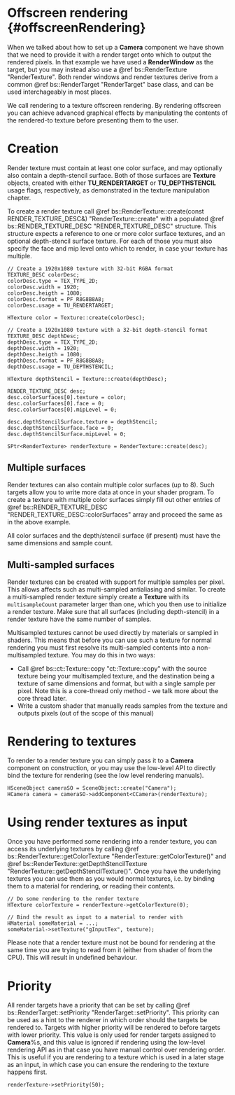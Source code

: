 Offscreen rendering				{#offscreenRendering}
===============

When we talked about how to set up a **Camera** component we have shown that we need to provide it with a render target onto which to output the rendered pixels. In that example we have used a **RenderWindow** as the target, but you may instead also use a @ref bs::RenderTexture "RenderTexture". Both render windows and render textures derive from a common @ref bs::RenderTarget "RenderTarget" base class, and can be used interchageably in most places. 

We call rendering to a texture offscreen rendering. By rendering offscreen you can achieve advanced graphical effects by manipulating the contents of the rendered-to texture before presenting them to the user. 

# Creation
Render texture must contain at least one color surface, and may optionally also contain a depth-stencil surface. Both of those surfaces are **Texture** objects, created with either **TU_RENDERTARGET** or **TU_DEPTHSTENCIL** usage flags, respectively, as demonstrated in the texture manipulation chapter. 

To create a render texture call @ref bs::RenderTexture::create(const RENDER_TEXTURE_DESC&) "RenderTexture::create" with a populated @ref bs::RENDER_TEXTURE_DESC "RENDER_TEXTURE_DESC" structure. This structure expects a reference to one or more color surface textures, and an optional depth-stencil surface texture. For each of those you must also specify the face and mip level onto which to render, in case your texture has multiple.

~~~~~~~~~~~~~{.cpp}
// Create a 1920x1080 texture with 32-bit RGBA format
TEXTURE_DESC colorDesc;
colorDesc.type = TEX_TYPE_2D;
colorDesc.width = 1920;
colorDesc.heigth = 1080;
colorDesc.format = PF_R8G8B8A8;
colorDesc.usage = TU_RENDERTARGET;

HTexture color = Texture::create(colorDesc);

// Create a 1920x1080 texture with a 32-bit depth-stencil format
TEXTURE_DESC depthDesc;
depthDesc.type = TEX_TYPE_2D;
depthDesc.width = 1920;
depthDesc.heigth = 1080;
depthDesc.format = PF_R8G8B8A8;
depthDesc.usage = TU_DEPTHSTENCIL;

HTexture depthStencil = Texture::create(depthDesc);

RENDER_TEXTURE_DESC desc;
desc.colorSurfaces[0].texture = color;
desc.colorSurfaces[0].face = 0;
desc.colorSurfaces[0].mipLevel = 0;

desc.depthStencilSurface.texture = depthStencil;
desc.depthStencilSurface.face = 0;
desc.depthStencilSurface.mipLevel = 0;

SPtr<RenderTexture> renderTexture = RenderTexture::create(desc);
~~~~~~~~~~~~~

## Multiple surfaces
Render textures can also contain multiple color surfaces (up to 8). Such targets allow you to write more data at once in your shader program. To create a texture with multiple color surfaces simply fill out other entries of @ref bs::RENDER_TEXTURE_DESC "RENDER_TEXTURE_DESC::colorSurfaces" array and proceed the same as in the above example.

All color surfaces and the depth/stencil surface (if present) must have the same dimensions and sample count.

## Multi-sampled surfaces
Render textures can be created with support for multiple samples per pixel. This allows affects such as multi-sampled antialiasing and similar. To create a multi-sampled render texture simply create a **Texture** with its `multisampleCount` parameter larger than one, which you then use to initialize a render texture. Make sure that all surfaces (including depth-stencil) in a render texture have the same number of samples.

Multisampled textures cannot be used directly by materials or sampled in shaders. This means that before you can use such a texture for normal rendering you must first resolve its multi-sampled contents into a non-multisampled texture. You may do this in two ways:
 - Call @ref bs::ct::Texture::copy "ct::Texture::copy" with the source texture being your multisampled texture, and the destination being a texture of same dimensions and format, but with a single sample per pixel. Note this is a core-thread only method - we talk more about the core thread later.
 - Write a custom shader that manually reads samples from the texture and outputs pixels (out of the scope of this manual)

# Rendering to textures
To render to a render texture you can simply pass it to a **Camera** component on construction, or you may use the low-level API to directly bind the texture for rendering (see the low level rendering manuals).

~~~~~~~~~~~~~{.cpp}
HSceneObject cameraSO = SceneObject::create("Camera");
HCamera camera = cameraSO->addComponent<CCamera>(renderTexture);
~~~~~~~~~~~~~

# Using render textures as input
Once you have performed some rendering into a render texture, you can access its underlying textures by calling @ref bs::RenderTexture::getColorTexture "RenderTexture::getColorTexture()" and @ref bs::RenderTexture::getDepthStencilTexture "RenderTexture::getDepthStencilTexture()". Once you have the underlying textures you can use them as you would normal textures, i.e. by binding them to a material for rendering, or reading their contents.

~~~~~~~~~~~~~{.cpp}
// Do some rendering to the render texture
HTexture colorTexture = renderTexture->getColorTexture(0);

// Bind the result as input to a material to render with
HMaterial someMaterial = ...;
someMaterial->setTexture("gInputTex", texture);
~~~~~~~~~~~~~

Please note that a render texture must not be bound for rendering at the same time you are trying to read from it (either from shader of from the CPU). This will result in undefined behaviour.

# Priority
All render targets have a priority that can be set by calling @ref bs::RenderTarget::setPriority "RenderTarget::setPriority". This priority can be used as a hint to the renderer in which order should the targets be rendered to. Targets with higher priority will be rendered to before targets with lower priority. This value is only used for render targets assigned to **Camera**%s, and this value is ignored if rendering using the low-level rendering API as in that case you have manual control over rendering order. This is useful if you are rendering to a texture which is used in a later stage as an input, in which case you can ensure the rendering to the texture happens first.

~~~~~~~~~~~~~{.cpp}
renderTexture->setPriority(50);
~~~~~~~~~~~~~